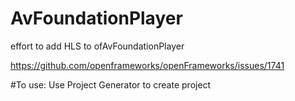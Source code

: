 # AvFoundationPlayer

effort to add HLS to ofAvFoundationPlayer

https://github.com/openframeworks/openFrameworks/issues/1741


#To use:
Use Project Generator to create project
